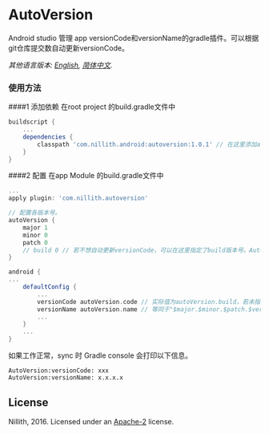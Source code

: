 ﻿# AutoVersion
Android studio 管理 app versionCode和versionName的gradle插件。可以根据git仓库提交数自动更新versionCode。

*其他语言版本: [English](README.md), [简体中文](README.zh-cn.md).*

### 使用方法
####1 添加依赖
在root project 的build.gradle文件中
```groovy
buildscript {
	...
    dependencies {
        classpath 'com.nillith.android:autoversion:1.0.1' // 在这里添加autoversion依赖
    }
}
```
####2 配置
在app Module 的build.gradle文件中
```groovy
...
apply plugin: 'com.nillith.autoversion'

// 配置各版本号。
autoVersion {
    major 1
    minor 0
    patch 0
    // build 0 // 若不想自动更新versionCode，可以在这里指定了build版本号。AutoVersion将使用这个值作为versionCode
}

android {
...
    defaultConfig {
        ...
        versionCode autoVersion.code // 实际值为autoVersion.build，若未指定，则为当前git仓库的提交数
        versionName autoVersion.name // 等同于"$major.$minor.$patch.$versionCode"
		...
    }
	...
}
```

如果工作正常，sync 时 Gradle console 会打印以下信息。

```
AutoVersion:versionCode: xxx
AutoVersion:versionName: x.x.x.x
```

## License

Nillith, 2016. Licensed under an [Apache-2](LICENSE.txt) license.
